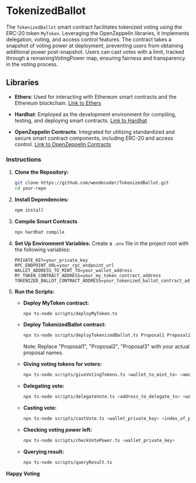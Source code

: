 # TokenizedBallot
The `TokenizedBallot` smart contract facilitates tokenized voting using the ERC-20 token `MyToken`. Leveraging the OpenZeppelin libraries, it implements delegation, voting, and access control features. The contract takes a snapshot of voting power at deployment, preventing users from obtaining additional power post-snapshot. Users can cast votes with a limit, tracked through a remainingVotingPower map, ensuring fairness and transparency in the voting process.

## Libraries

- **Ethers**: Used for interacting with Ethereum smart contracts and the Ethereum blockchain. [Link to Ethers](https://docs.ethers.io/v5/)

- **Hardhat**: Employed as the development environment for compiling, testing, and deploying smart contracts. [Link to Hardhat](https://hardhat.org/)

- **OpenZeppelin Contracts**: Integrated for utilizing standardized and secure smart contract components, including ERC-20 and access control. [Link to OpenZeppelin Contracts](https://docs.openzeppelin.com/contracts/)
  

### Instructions

1. **Clone the Repository:**
   ```bash
   git clone https://github.com/wendecoder/TokenizedBallot.git
   cd your-repo
   ```

2. **Install Dependencies:**
   ```bash
   npm install
   ```
   
3. **Compile Smart Contracts**
   ```bash
   npx hardhat compile
   ```

4. **Set Up Environment Variables:**
   Create a `.env` file in the project root with the following variables:
   ```env
   PRIVATE_KEY=your_private_key
   RPC_ENDPOINT_URL=your_rpc_endpoint_url
   WALLET_ADDRESS_TO_MINT_TO=your_wallet_address
   MY_TOKEN_CONTRACT_ADDRESS=your_my_token_contract_address
   TOKENIZED_BALLOT_CONTRACT_ADDRESS=your_tokenized_ballot_contract_address
   ```

5. **Run the Scripts:**

   - **Deploy MyToken contract:**
     ```bash
     npx ts-node scripts/deployMyToken.ts
     ```

   - **Deploy TokenizedBallot contract:**
     ```bash
     npx ts-node scripts/deployTokenizedBallot.ts Proposal1 Proposal2 Proposal3
     ```

     Note: Replace "Proposal1", "Proposal2", "Proposal3" with your actual proposal names.

   - **Giving voting tokens for voters:**
     ```bash
     npx ts-node scripts/giveVotingTokens.ts <wallet_to_mint_to> <amount_of_tokens>
     ```

   - **Delegating vote:**
     ```bash
     npx ts-node scripts/delegateVote.ts <address_to_delegate_to> <wallet_private_key>
     ```

   - **Casting vote:**
     ```bash
     npx ts-node scripts/castVote.ts <wallet_private_key> <index_of_proposal> <amount_of_voting_power_to_cast>
     ```

   - **Checking voting power left:**
     ```bash
     npx ts-node scripts/checkVotePower.ts <wallet_private_key>
     ```

   - **Querying result:**
     ```bash
     npx ts-node scripts/queryResult.ts
     ```
**Happy Voting**
